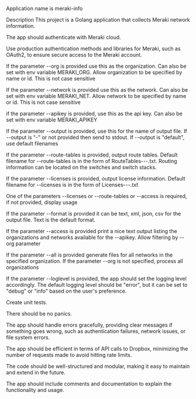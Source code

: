 Application name is meraki-info

Description This project is a Golang application that collects Meraki network information.

The app should authenticate with Meraki cloud.

Use production authentication methods and libraries for Meraki, such as OAuth2, to ensure secure access to the Meraki account.

If the parameter --org is provided use this as the organization. Can also be set with env variable MERAKI_ORG. Allow organization to be specified by name or id. This is not case sensitive

If the parameter --network is provided use this as the network. Can also be set with env variable MERAKI_NET. Allow network to be specified by name or id. This is not case sensitive

if the parameter --apikey is provided, use this as the api key. Can also be set with env variable MERAKI_APIKEY

If the parameter --output is provided, use this for the name of output file. If --output is "-" or not provided then send to stdout. If --output is "default", use default filenames

If the parameter --route-tables is provided, output route tables. Default filename for --route-tables is in the form of RouteTables-<org>-<network>-<RFC3339 date time>.txt. Routing information can be located on the switches and switch stacks.

If the parameter --licenses is provided, output license information. Default filename for --licenses is in the form of Licenses-<org>-<network>-<RFC3339 date time>.txt 

One of the parameters --licenses or --route-tables or --access is required, if not provided, display usage

If the parameter --format is provided it can be text, xml, json, csv for the output file. Text is the default format.

If the parameter --access is provided print a nice text output listing the organizations and networks available for the --apikey. Allow filtering by --org parameter

If the parameter --all is provided generate files for all networks in the specified organization. If the parameter --org is not specified, process all organizations

If the parameter --loglevel is provided, the app should set the logging level accordingly. The default logging level should be "error", but it can be set to "debug" or "info" based on the user's preference.

Create unit tests.

There should be no panics.

The app should handle errors gracefully, providing clear messages if something goes wrong, such as authentication failures, network issues, or file system errors.

The app should be efficient in terms of API calls to Dropbox, minimizing the number of requests made to avoid hitting rate limits.

The code should be well-structured and modular, making it easy to maintain and extend in the future.

The app should include comments and documentation to explain the functionality and usage.